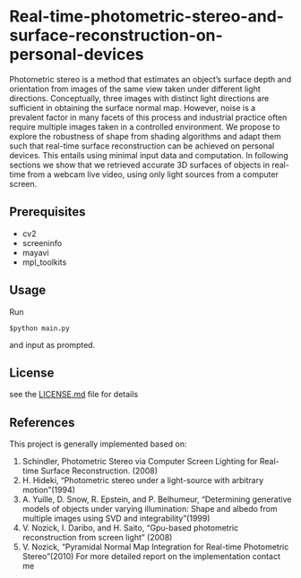 # Real-time-photometric-stereo-and-surface-reconstruction-on-personal-devices

Photometric stereo is a method that estimates an object’s surface depth and orientation from images of the same view taken under different light directions. Conceptually, three images with distinct light directions are sufficient in obtaining the surface normal map. However, noise is a prevalent factor in many facets of this process and industrial practice often require multiple images taken in a controlled environment. We propose to explore the robustness of shape from shading algorithms and adapt them such that real-time surface reconstruction can be achieved on personal devices. This entails using minimal input data and computation. In following sections we show that we retrieved accurate 3D surfaces of objects in real-time from a webcam live video, using only light sources from a computer screen.


## Prerequisites

- cv2
- screeninfo
- mayavi
- mpl_toolkits


## Usage 

Run 
```
$python main.py 
```
and input as prompted.

## License

see the [LICENSE.md](LICENSE.md) file for details

## References 
This project is generally implemented based on:
1. Schindler, Photometric Stereo via Computer Screen Lighting for Real-time Surface Reconstruction. (2008)
2. H. Hideki, “Photometric stereo under a light-source with arbitrary motion”(1994)
3. A. Yuille, D. Snow, R. Epstein, and P. Belhumeur, “Determining generative models of objects under varying
illumination: Shape and albedo from multiple images using SVD and integrability”(1999)
4. V. Nozick, I. Daribo, and H. Saito, “Gpu-based photometric reconstruction from screen light” (2008)
5. V. Nozick, “Pyramidal Normal Map Integration for Real-time Photometric Stereo”(2010)
For more detailed report on the implementation contact me

